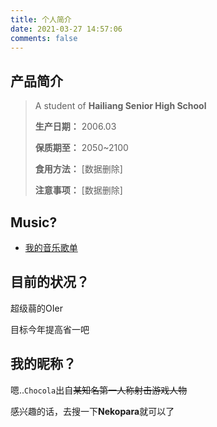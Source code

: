 ```yaml
---
title: 个人简介
date: 2021-03-27 14:57:06
comments: false
---
```


## 产品简介
> A student of **Hailiang Senior High School**
>
> **生产日期：** 2006.03
>
> **保质期至：** 2050~2100
>
> **食用方法：** [数据删除]
>
> **注意事项：** [数据删除]

## Music?


- [我的音乐歌单](https://c.y.qq.com/base/fcgi-bin/u?__=lfmvqMM)

## 目前的状况？

超级蒻的OIer

目标今年提高省一吧

## 我的昵称？

嗯..`Chocola`出自~~某知名第一人称射击游戏人物~~

感兴趣的话，去搜一下**Nekopara**就可以了